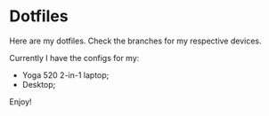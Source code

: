 # Dotfiles

Here are my dotfiles.
Check the branches for my respective devices.

Currently I have the configs for my:
- Yoga 520 2-in-1 laptop;
- Desktop;

Enjoy!

